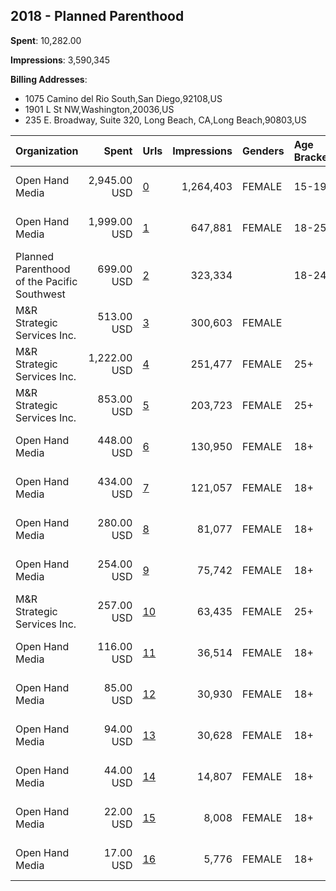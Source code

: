 ## 2018 - Planned Parenthood 
**Spent**: 10,282.00

**Impressions**: 3,590,345

**Billing Addresses**: 
- 1075 Camino del Rio South,San Diego,92108,US
- 1901 L St NW,Washington,20036,US
- 235 E. Broadway, Suite 320, Long Beach, CA,Long Beach,90803,US

|Organization|Spent|Urls|Impressions|Genders|Age Brackets|Country Codes|Billing Addresses|
|:---|---:|:---|---:|:---|:---|:---|:---|
|Open Hand Media|2,945.00 USD|[0](https://www.snap.com/political-ads/asset/939eb4bd2d2ce5f1e9a64c9ff5165c6c2732e02e7726d402d149fb900175ea95?mediaType=mov)|1,264,403|FEMALE|15-19|united states|235 E. Broadway, Suite 320, Long Beach, CA,Long Beach,90803,US|
|Open Hand Media|1,999.00 USD|[1](https://www.snap.com/political-ads/asset/81e90d84744453df00930b22397f69c9c7ca8d6895cc82b160c2972727abf98c?mediaType=mov)|647,881|FEMALE|18-25|united states|235 E. Broadway, Suite 320, Long Beach, CA,Long Beach,90803,US|
|Planned Parenthood of the Pacific Southwest|699.00 USD|[2](https://www.snap.com/political-ads/asset/97c8c4f52ae0f80e5cb72a3b05f8740ed82beb8eb48927a172e7a42fb3b036ac?mediaType=mp4)|323,334||18-24|united states|1075 Camino del Rio South,San Diego,92108,US|
|M&R Strategic Services  Inc.|513.00 USD|[3](https://www.snap.com/political-ads/asset/eb61aaedbdad03167a3588067225b9cc9c140f3a8db64e3e3d7f148072ae333a?mediaType=mp4)|300,603|FEMALE||united states|1901 L St NW,Washington,20036,US|
|M&R Strategic Services  Inc.|1,222.00 USD|[4](https://www.snap.com/political-ads/asset/dcd53c049b8d0016180c3c04fd6dc575658b7dff3dfa761f4a178162ac503137?mediaType=mp4)|251,477|FEMALE|25+|united states|1901 L St NW,Washington,20036,US|
|M&R Strategic Services  Inc.|853.00 USD|[5](https://www.snap.com/political-ads/asset/eb61aaedbdad03167a3588067225b9cc9c140f3a8db64e3e3d7f148072ae333a?mediaType=mp4)|203,723|FEMALE|25+|united states|1901 L St NW,Washington,20036,US|
|Open Hand Media|448.00 USD|[6](https://www.snap.com/political-ads/asset/e04c3bc2392f788d5bf0c31ddf99854789bff13566747434f25ec9fc7ad72b2f?mediaType=mov)|130,950|FEMALE|18+|united states|235 E. Broadway, Suite 320, Long Beach, CA,Long Beach,90803,US|
|Open Hand Media|434.00 USD|[7](https://www.snap.com/political-ads/asset/de2e18b2cd270586ab9cce2aed310e60aba61165dc2da27e90acbabf1b779a53?mediaType=mov)|121,057|FEMALE|18+|united states|235 E. Broadway, Suite 320, Long Beach, CA,Long Beach,90803,US|
|Open Hand Media|280.00 USD|[8](https://www.snap.com/political-ads/asset/03c27bb3bc3496b9d9a83078793aef79f16ad636bf794a87499f381797e3815e?mediaType=mov)|81,077|FEMALE|18+|united states|235 E. Broadway, Suite 320, Long Beach, CA,Long Beach,90803,US|
|Open Hand Media|254.00 USD|[9](https://www.snap.com/political-ads/asset/132ec5f4983bf08ff03b3ccb4aa4c6f0a80ad4df80a3af61e69177aaf8ac5a90?mediaType=mov)|75,742|FEMALE|18+|united states|235 E. Broadway, Suite 320, Long Beach, CA,Long Beach,90803,US|
|M&R Strategic Services  Inc.|257.00 USD|[10](https://www.snap.com/political-ads/asset/ed57158e77b7e68fc6ebf4ede557ad888bf83d1884bbb1ab34d3811ed0b95352?mediaType=mp4)|63,435|FEMALE|25+|united states|1901 L St NW,Washington,20036,US|
|Open Hand Media|116.00 USD|[11](https://www.snap.com/political-ads/asset/560a9df833e94ae49a376774d3a82c050e338756b6a05741322b73428075057f?mediaType=mov)|36,514|FEMALE|18+|united states|235 E. Broadway, Suite 320, Long Beach, CA,Long Beach,90803,US|
|Open Hand Media|85.00 USD|[12](https://www.snap.com/political-ads/asset/cb98651dabba88964194ba531e559990b6bb1d7bfe4394f5f2cba4777637df3f?mediaType=mov)|30,930|FEMALE|18+|united states|235 E. Broadway, Suite 320, Long Beach, CA,Long Beach,90803,US|
|Open Hand Media|94.00 USD|[13](https://www.snap.com/political-ads/asset/f97f2a16beb41e9c72f0ce05bf3c8bcd6b27ddf9923e74f00391485b3bf49968?mediaType=mov)|30,628|FEMALE|18+|united states|235 E. Broadway, Suite 320, Long Beach, CA,Long Beach,90803,US|
|Open Hand Media|44.00 USD|[14](https://www.snap.com/political-ads/asset/0b52192b756572901e5ca20e7fffab05446def1829e333007b4f22a02a0e8848?mediaType=mov)|14,807|FEMALE|18+|united states|235 E. Broadway, Suite 320, Long Beach, CA,Long Beach,90803,US|
|Open Hand Media|22.00 USD|[15](https://www.snap.com/political-ads/asset/3ffb9d5e29657beb003db65d2d7caaadb18bdaf51c19bb1fb9083ce301cd4cc5?mediaType=mov)|8,008|FEMALE|18+|united states|235 E. Broadway, Suite 320, Long Beach, CA,Long Beach,90803,US|
|Open Hand Media|17.00 USD|[16](https://www.snap.com/political-ads/asset/4b9802c1444ad0e5e2c2ecaf7fd4cb31768d5ffa8a0549ea453d6668ffe6cf34?mediaType=mov)|5,776|FEMALE|18+|united states|235 E. Broadway, Suite 320, Long Beach, CA,Long Beach,90803,US|
